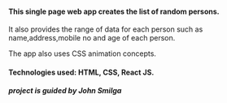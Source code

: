 #### This single page web app creates the list of random persons.

It also provides the range of data for each person such as name,address,mobile no and age of each person.

The app also uses CSS animation concepts.

#### Technologies used: HTML, CSS, React JS.

##### project is guided by John Smilga
